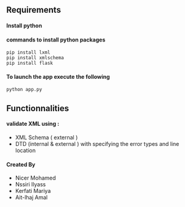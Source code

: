 ## Requirements
#### Install python 
#### commands to install python packages
    pip install lxml
    pip install xmlschema
    pip install flask


#### To launch the app execute the following  
    python app.py

##  Functionnalities

#### validate XML using :
  +  XML Schema ( external )
  +  DTD (internal  &  external )
  with specifying the error types and line location


 #### Created By
 + Nicer Mohamed
 + Nssiri Ilyass
 + Kerfati Mariya
 + Ait-lhaj Amal

